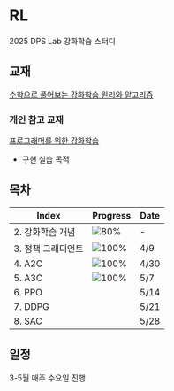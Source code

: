 # RL
2025 DPS Lab 강화학습 스터디

## 교재
[수학으로 풀어보는 강화학습 원리와 알고리즘](https://product.kyobobook.co.kr/detail/S000001766415)
### 개인 참고 교재
[프로그래머를 위한 강화학습](https://product.kyobobook.co.kr/detail/S000001019700)
- 구현 실습 목적

## 목차
|Index|Progress|Date|
|--|--|--|
|2. 강화학습 개념|![80%](https://progress-bar.xyz/80/?title=progress_&width=200)|-|
|3. 정책 그래디언트|![100%](https://progress-bar.xyz/100/?title=completed&width=200)|4/9|
|4. A2C|![100%](https://progress-bar.xyz/100/?title=completed&width=200)|4/30|
|5. A3C|![100%](https://progress-bar.xyz/100/?title=completed&width=200)|5/7|
|6. PPO||5/14|
|7. DDPG||5/21|
|8. SAC||5/28|

## 일정
3-5월 매주 수요일 진행

